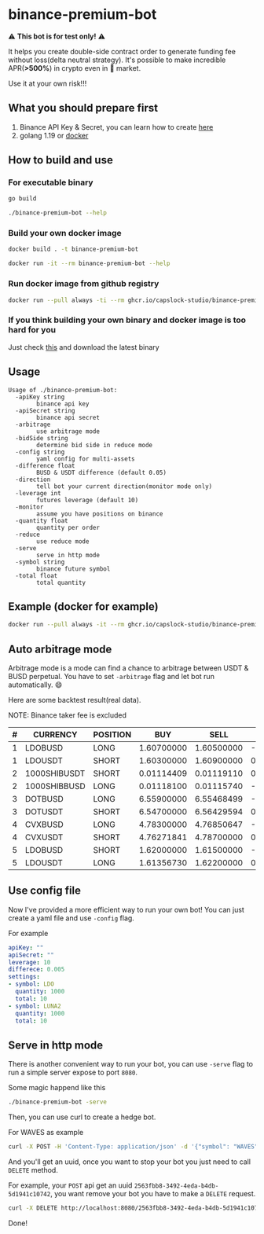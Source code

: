 # binance-premium-bot

:warning: **This bot is for test only!** :warning:

It helps you create double-side contract order to generate funding fee without loss(delta neutral strategy).
It's possible to make incredible APR(**>500%**) in crypto even in :bear: market.

<span color="red">Use it at your own risk!!!</span>

## What you should prepare first

1. Binance API Key & Secret, you can learn how to create [here](https://www.binance.com/en/amp/support/faq/360002502072)
2. golang 1.19 or [docker](https://www.docker.com/get-started/)

## How to build and use

### For executable binary

```bash
go build

./binance-premium-bot --help
```

### Build your own docker image

```bash
docker build . -t binance-premium-bot

docker run -it --rm binance-premium-bot --help
```

### Run docker image from github registry

```bash
docker run --pull always -ti --rm ghcr.io/capslock-studio/binance-premium-bot:main --help
```

### If you think building your own binary and docker image is too hard for you
Just check [this](https://github.com/CapsLock-Studio/binance-premium-bot/actions/workflows/go.yml) and download the latest binary

## Usage

```
Usage of ./binance-premium-bot:
  -apiKey string
    	binance api key
  -apiSecret string
    	binance api secret
  -arbitrage
    	use arbitrage mode
  -bidSide string
    	determine bid side in reduce mode
  -config string
    	yaml config for multi-assets
  -difference float
    	BUSD & USDT difference (default 0.05)
  -direction
    	tell bot your current direction(monitor mode only)
  -leverage int
    	futures leverage (default 10)
  -monitor
    	assume you have positions on binance
  -quantity float
    	quantity per order
  -reduce
    	use reduce mode
  -serve
    	serve in http mode
  -symbol string
    	binance future symbol
  -total float
    	total quantity
```

## Example (docker for example)

```bash
docker run --pull always -it --rm ghcr.io/capslock-studio/binance-premium-bot:main -total 0.002 -quantity 0.001 -symbol BTC -apiKey XXX -apiSecret XXX
```

## Auto arbitrage mode

Arbitrage mode is a mode can find a chance to arbitrage between USDT & BUSD perpetual.
You have to set `-arbitrage` flag and let bot run automatically. :smile:

Here are some backtest result(real data).

NOTE: Binance taker fee is excluded

|#|CURRENCY|POSITION|BUY|SELL|PROFIT|
|-|-|-|-|-|-|
|1|LDOBUSD|LONG|1.60700000|1.60500000|-0.12445550715619177%|
|1|LDOUSDT|SHORT|1.60300000|1.60900000|0.37290242386575545%|
|2|1000SHIBUSDT|SHORT|0.01114409|0.01119110|0.4200659452600737%|
|2|1000SHIBBUSD|LONG|0.01118100|0.01115740|-0.2110723548877592%|
|3|DOTBUSD|LONG|6.55900000|6.55468499|-0.06578762006403427%|
|3|DOTUSDT|SHORT|6.54700000|6.56429594|0.2634850737701558%|
|4|CVXBUSD|LONG|4.78300000|4.76850647|-0.3030217436755216%|
|4|CVXUSDT|SHORT|4.76271841|4.78700000|0.5072402339669978%|
|5|LDOBUSD|SHORT|1.62000000|1.61500000|-0.30959752321982137%|
|5|LDOUSDT|LONG|1.61356730|1.62200000|0.5226122269582547%|

## Use config file

Now I've provided a more efficient way to run your own bot!
You can just create a yaml file and use `-config` flag.

For example

```yaml
apiKey: ""
apiSecret: ""
leverage: 10
differece: 0.005
settings:
- symbol: LDO
  quantity: 1000
  total: 10
- symbol: LUNA2
  quantity: 1000
  total: 10
```

## Serve in http mode

There is another convenient way to run your bot, you can use `-serve` flag to run a simple server expose to port `8080`.

Some magic happend like this

```bash
./binance-premium-bot -serve
```

Then, you can use curl to create a hedge bot.

For WAVES as example

```bash
curl -X POST -H 'Content-Type: application/json' -d '{"symbol": "WAVES", "quantity": 0.0001, "total": 0.0001}' http://localhost:8080
```

And you'll get an uuid, once you want to stop your bot you just need to call `DELETE` method.

For example, your `POST` api get an uuid `2563fbb8-3492-4eda-b4db-5d1941c10742`, you want remove your bot you have to make a `DELETE` request.

```bash
curl -X DELETE http://localhost:8080/2563fbb8-3492-4eda-b4db-5d1941c10742
```

Done!
